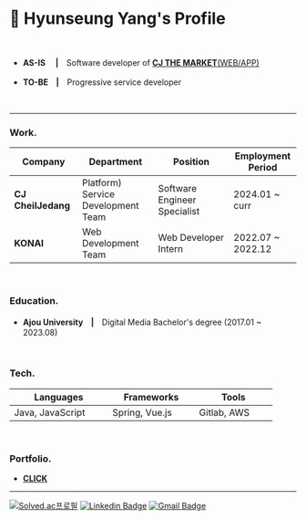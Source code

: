 # 📌 Hyunseung Yang's Profile

<br>

* **AS-IS**　 **|**　Software developer of [**CJ THE MARKET**(WEB/APP)](https://www.cjthemarket.com/pc/main)

* **TO-BE**　**|**　Progressive service developer

<br>

***

### **Work.**
|Company|Department|Position|Employment Period|
|--------|--------|--------|--------|
|**CJ CheilJedang** 　　|Platform) Service Development Team　　|Software Engineer Specialist　　|2024.01 ~ curr　　|
|**KONAI**|Web Development Team|Web Developer Intern|2022.07 ~ 2022.12|


<br>



### **Education.**
* **Ajou University**　**|**　Digital Media Bachelor's degree (2017.01 ~ 2023.08)


<br>


### **Tech.**
|Languages|Frameworks|Tools|
|----|----|----|
|Java, JavaScript　　|Spring, Vue.js　　|Gitlab, AWS　　|


<br>


### **Portfolio.**
* [**CLICK**](https://hs-yang.notion.site/Hyunseung-Yang-Junior-Software-Developer-12959c815637800b98a7c303e3681015?pvs=4)

***

[![Solved.ac프로필](http://mazassumnida.wtf/api/mini/generate_badge?boj=dev_hsyang)](https://solved.ac/dev_hsyang)
[![Linkedin Badge](https://img.shields.io/badge/-LinkedIn-blue?style=flat-square&logo=Linkedin&logoColor=white&link=https://www.linkedin.com/in/hyunseungyang/)](https://www.linkedin.com/in/hyunseungyang/)
[![Gmail Badge](https://img.shields.io/badge/Gmail-d14836?style=flat-square&logo=Gmail&logoColor=white&link=mailto:dev.hsyang@gmail.com)](mailto:dev.hsyang@gmail.com)
